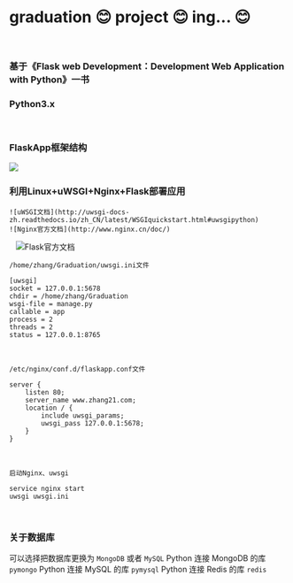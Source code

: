 graduation :blush: project :blush: ing... :blush:
========
<br>

### 基于《Flask web Development：Development Web Application with Python》一书
### Python3.x
<br>

### FlaskApp框架结构
![](https://github.com/Zhang21/graduation/blob/master/Graduation/flaskapp.png)
<br>

### 利用Linux+uWSGI+Nginx+Flask部署应用
    ![uWSGI文档](http://uwsgi-docs-zh.readthedocs.io/zh_CN/latest/WSGIquickstart.html#uwsgipython)
    ![Nginx官方文档](http://www.nginx.cn/doc/)
    ![Flask官方文档](http://docs.jinkan.org/docs/flask/)
<br>

`/home/zhang/Graduation/uwsgi.ini文件`
```
[uwsgi]
socket = 127.0.0.1:5678
chdir = /home/zhang/Graduation
wsgi-file = manage.py
callable = app
process = 2
threads = 2
status = 127.0.0.1:8765
```
<br>

`/etc/nginx/conf.d/flaskapp.conf文件`
```
server {
    listen 80;
    server_name www.zhang21.com;
    location / {
        include uwsgi_params;
        uwsgi_pass 127.0.0.1:5678;
    }
}
```
<br>

`启动Nginx、uwsgi`
```
service nginx start
uwsgi uwsgi.ini
```
<br>

### 关于数据库
可以选择把数据库更换为 `MongoDB` 或者 `MySQL`
Python 连接 MongoDB 的库 `pymongo`
Python 连接 MySQL 的库 `pymysql`
Python 连接 Redis 的库 `redis`

